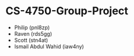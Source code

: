 # CS-4750-Group-Project

- Philip (pnl8zp)
- Raven (rds5gg)
- Scott (stn4at)
- Ismail Abdul Wahid (iaw4ny)
